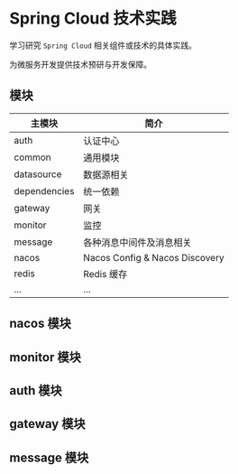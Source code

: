 # Spring Cloud 技术实践

学习研究 `Spring Cloud` 相关组件或技术的具体实践。

为微服务开发提供技术预研与开发保障。

## 模块

| 主模块       | 简介                           |
| ------------ | ------------------------------ |
| auth         | 认证中心                       |
| common       | 通用模块                       |
| datasource   | 数据源相关                     |
| dependencies | 统一依赖                       |
| gateway      | 网关                           |
| monitor      | 监控                           |
| message      | 各种消息中间件及消息相关       |
| nacos        | Nacos Config & Nacos Discovery |
| redis        | Redis 缓存                     |
| ...          | ...                            |


## nacos 模块

## monitor 模块

## auth 模块

## gateway 模块

## message 模块 



